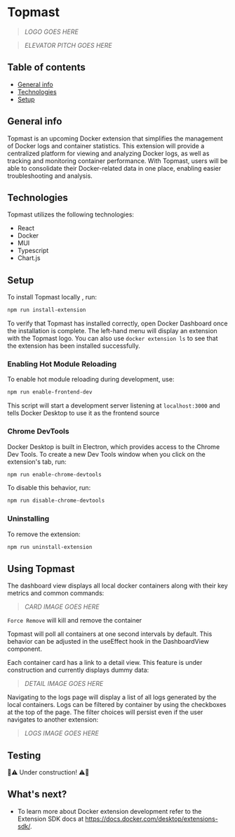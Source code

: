 # Topmast

> *LOGO GOES HERE*

> *ELEVATOR PITCH GOES HERE*

## Table of contents

- [General info](#general-info)
- [Technologies](#technologies)
- [Setup](#setup)


## General info

Topmast is an upcoming Docker extension that simplifies the management of Docker logs and container statistics. This extension will provide a centralized platform for viewing and analyzing Docker logs, as well as tracking and monitoring container performance. With Topmast, users will be able to consolidate their Docker-related data in one place, enabling easier troubleshooting and analysis.


## Technologies

Topmast utilizes the following technologies:
​
- React
- Docker
- MUI
- Typescript
- Chart.js
  ​

## Setup

To install Topmast locally , run:

```bash
npm run install-extension
```

To verify that Topmast has installed correctly, open Docker Dashboard once the installation is complete. The left-hand menu will display an extension with the Topmast logo. You can also use `docker extension ls` to see that the extension has been installed successfully.


### Enabling Hot Module Reloading

To enable hot module reloading during development, use:

```bash
npm run enable-frontend-dev
```

This script will start a development server listening at `localhost:3000` and tells Docker Desktop to use it as the frontend source


### Chrome DevTools

Docker Desktop is built in Electron, which provides access to the Chrome Dev Tools. To create a new Dev Tools window when you click on the extension's tab, run:

```bash
npm run enable-chrome-devtools
```

To disable this behavior, run:

```bash
npm run disable-chrome-devtools
```

### Uninstalling

To remove the extension:

```bash
npm run uninstall-extension
```


## Using Topmast

The dashboard view displays all local docker containers along with their key metrics and common commands:

> *CARD IMAGE GOES HERE*

`Force Remove` will kill and remove the container

Topmast will poll all containers at one second intervals by default. This behavior can be adjusted in the useEffect hook in the DashboardView component.

Each container card has a link to a detail view. This feature is under construction and currently displays dummy data:

> *DETAIL IMAGE GOES HERE*

Navigating to the logs page will display a list of all logs generated by the local containers. Logs can be filtered by container by using the checkboxes at the top of the page. The filter choices will persist even if the user navigates to another extension:

> *LOGS IMAGE GOES HERE*


## Testing

:construction::warning: Under construction! :warning::construction:


## What's next?

- To learn more about Docker extension development refer to the Extension SDK docs at https://docs.docker.com/desktop/extensions-sdk/.
